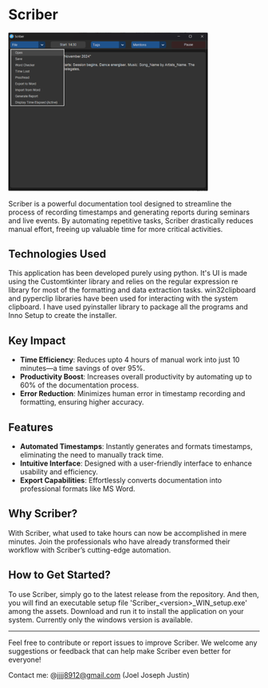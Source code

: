 
# Scriber

<img src="./images/scriber1.png" alt="Screenshot of Scriber" width="400"/>

Scriber is a powerful documentation tool designed to streamline the process of recording timestamps and generating reports during seminars and live events. By automating repetitive tasks, Scriber drastically reduces manual effort, freeing up valuable time for more critical activities.

## Technologies Used

This application has been developed purely using python. It's UI is made using the Customtkinter library and relies on the regular expression re library for most of the formatting and data extraction tasks. win32clipboard and pyperclip libraries have been used for interacting with the system clipboard. I have used pyinstaller library to package all the programs and Inno Setup to create the installer.

## Key Impact

- **Time Efficiency**: Reduces upto 4 hours of manual work into just 10 minutes—a time savings of over 95%.
- **Productivity Boost**: Increases overall productivity by automating up to 60% of the documentation process.
- **Error Reduction**: Minimizes human error in timestamp recording and formatting, ensuring higher accuracy.

## Features

- **Automated Timestamps**: Instantly generates and formats timestamps, eliminating the need to manually track time.
- **Intuitive Interface**: Designed with a user-friendly interface to enhance usability and efficiency.
- **Export Capabilities**: Effortlessly converts documentation into professional formats like MS Word.

## Why Scriber?

With Scriber, what used to take hours can now be accomplished in mere minutes. Join the professionals who have already transformed their workflow with Scriber’s cutting-edge automation.

## How to Get Started?

To use Scriber, simply go to the latest release from the repository. And then, you will find an executable setup file 'Scriber_\<version\>_WIN_setup.exe' among the assets. Download and run it to install the application on your system. Currently only the windows version is available.

---

Feel free to contribute or report issues to improve Scriber. We welcome any suggestions or feedback that can help make Scriber even better for everyone!

Contact me: @jjjj8912@gmail.com (Joel Joseph Justin)
